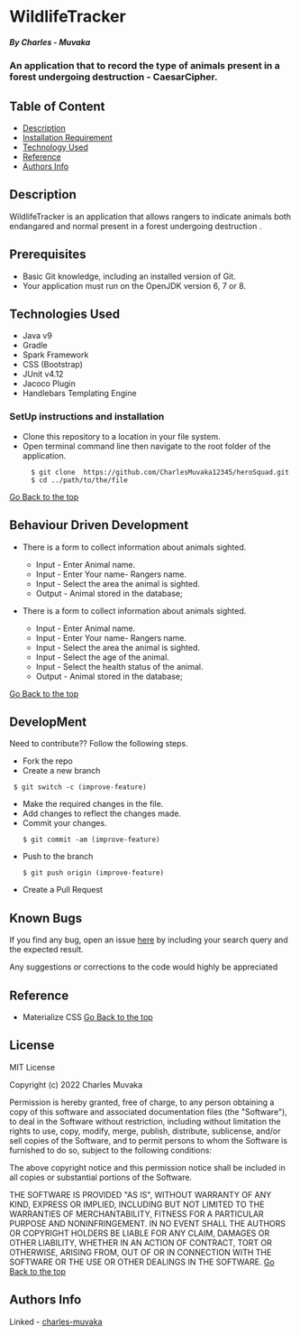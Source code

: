 # WildlifeTracker
##### By Charles - Muvaka
### An application that to record the type of animals present in a forest undergoing destruction - CaesarCipher.
## Table of Content
+ [Description](#description)
+ [Installation Requirement](#Installation)
+ [Technology Used](#technology-used)
+ [Reference](#reference)
+ [Authors Info](#author-Info)
## Description
 <p>WildlifeTracker is an application that allows rangers to indicate animals both endangared and normal present in a forest undergoing destruction .</p>

## Prerequisites

- Basic Git knowledge, including an installed version of Git.
- Your application must run on the OpenJDK version 6, 7 or 8.

## Technologies Used

- Java v9
- Gradle
- Spark Framework
- CSS (Bootstrap)
- JUnit v4.12
- Jacoco Plugin
- Handlebars Templating Engine
### SetUp instructions and installation
* Clone this repository to a location in your file system.
* Open terminal command line then navigate to the root folder of the application.
  ```
    $ git clone  https://github.com/CharlesMuvaka12345/heroSquad.git
    $ cd ../path/to/the/file
  
   ```
[Go Back to the top](#WildlifeTracker)
## Behaviour Driven Development
* There is a form to collect information about animals sighted.
    * Input - Enter Animal name.
    * Input - Enter Your name- Rangers name.
    * Input - Select the area the animal is sighted.
    * Output - Animal stored in the database;

* There is a form to collect information about animals sighted.
  * Input - Enter Animal name.
  * Input - Enter Your name- Rangers name.
  * Input - Select the area the animal is sighted.
  * Input - Select the age of the animal.
  * Input - Select the health status of the animal.
  * Output - Animal stored in the database;


[Go Back to the top](#WildlifeTracker)
## DevelopMent
 <p> Need to contribute?? Follow the following steps.</p>

* Fork the repo
* Create a new branch
 ```
  $ git switch -c (improve-feature)
  ```
* Make the required changes in the file.
* Add changes to reflect the changes made.
* Commit your changes.
  ```
  $ git commit -am (improve-feature)
  ```
* Push to the branch
  ```
  $ git push origin (improve-feature)
   ```
* Create a Pull Request

## Known Bugs
 <p>If you find any bug, open an issue <a href="https://github.com/CharlesMuvaka12345/wildlifeTracker/issues">here</a> by including your search query and the expected result.</p>
 <p>Any suggestions or corrections to the code would highly be appreciated</p>

## Reference
* Materialize CSS
  [Go Back to the top](#WildlifeTracker)

## License
MIT License

Copyright (c) 2022 Charles Muvaka

Permission is hereby granted, free of charge, to any person obtaining a copy
of this software and associated documentation files (the "Software"), to deal
in the Software without restriction, including without limitation the rights
to use, copy, modify, merge, publish, distribute, sublicense, and/or sell
copies of the Software, and to permit persons to whom the Software is
furnished to do so, subject to the following conditions:

The above copyright notice and this permission notice shall be included in all
copies or substantial portions of the Software.

THE SOFTWARE IS PROVIDED "AS IS", WITHOUT WARRANTY OF ANY KIND, EXPRESS OR
IMPLIED, INCLUDING BUT NOT LIMITED TO THE WARRANTIES OF MERCHANTABILITY,
FITNESS FOR A PARTICULAR PURPOSE AND NONINFRINGEMENT. IN NO EVENT SHALL THE
AUTHORS OR COPYRIGHT HOLDERS BE LIABLE FOR ANY CLAIM, DAMAGES OR OTHER
LIABILITY, WHETHER IN AN ACTION OF CONTRACT, TORT OR OTHERWISE, ARISING FROM,
OUT OF OR IN CONNECTION WITH THE SOFTWARE OR THE USE OR OTHER DEALINGS IN THE
SOFTWARE.
[Go Back to the top](#WildlifeTracker)
## Authors Info
Linked - [charles-muvaka](https://ke.linkedin.com/in/charles-muvaka-bb958910a)